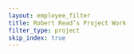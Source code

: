 ```yaml
---
layout: employee_filter
title: Robert Read’s Project Work
filter_type: project
skip_index: true
---
```


